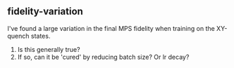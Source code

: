 ## fidelity-variation

I've found a large variation in the final MPS fidelity when training on the XY-quench states.

1. Is this generally true?
2. If so, can it be 'cured' by reducing batch size? Or lr decay?